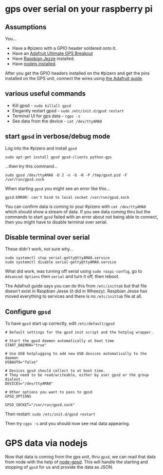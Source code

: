 # gps over serial on your raspberry pi

## Assumptions

You...
* Have a #pizero with a GPIO header soldered onto it.
* Have an [Adafruit Ultimate GPS Breakout](https://www.adafruit.com/product/746)
* Have [Raspbian Jezze](https://www.raspberrypi.org/downloads/raspbian/) installed.
* Have [nodejs installed](https://nodejs.org/en/download/package-manager/#debian-and-ubuntu-based-linux-distributions).

After you get the GPIO headers installed on the #pizero and get the pins installed on the GPS unit, connect the wires using [the Adafruit guide](https://learn.adafruit.com/adafruit-ultimate-gps-on-the-raspberry-pi/using-uart-instead-of-usb).

## various useful commands

* Kill gpsd - `sudo killall gpsd`
* Elegantly restart gpsd - `sudo /etc/init.d/gpsd restart`
* Terminal UI for gps data - `cgps -s`
* See data from the device - `cat /dev/ttyAMA0`

## start `gpsd` in verbose/debug mode

Log into the #pizero and install `gpsd`

    sudo apt-get install gpsd gpsd-clients python-gps

...then try this command...

    sudo gpsd /dev/ttyAMA0 -D 2 -n -b -N -P /tmp/gpsd.pid -F /var/run/gpsd.sock

When starting `gpsd` you might see an error like this...

    gpsd:ERROR: can't bind to local socket /var/run/gpsd.sock

You can confirm data is coming to your #pizero with `cat /dev/ttyAMA0` which should show a stream of data. If you see data coming thru but the commands to start `gpsd` failed with an error about not being able to connect, then you might have to disable terminal over serial.

## Disable terminal over serial

These didn't work, not sure why...

    sudo systemctl stop serial-getty@ttyAMA0.service
    sudo systemctl disable serial-getty@ttyAMA0.service

What did work, was turning off serial using `sudo raspi-config`, go to `Advanced Options` then `serial` and turn it off, then reboot.

The Adafruit guide says you can do this from `/etc/inittab` but that file doesn't exist in Raspbian Jesse (it did in Wheezy). Raspbian Jesse has moved everything to services and there is no `/etc/inittab` file at all.


## Configure `gpsd`

To have `gpsd` start up correctly, edit `/etc/default/gpsd`

    # Default settings for the gpsd init script and the hotplug wrapper.

    # Start the gpsd daemon automatically at boot time
    START_DAEMON="true"

    # Use USB hotplugging to add new USB devices automatically to the daemon
    USBAUTO="false"

    # Devices gpsd should collect to at boot time.
    # They need to be read/writeable, either by user gpsd or the group dialout.
    DEVICES="/dev/ttyAMA0"

    # Other options you want to pass to gpsd
    GPSD_OPTIONS

    GPSD_SOCKET="/var/run/gpsd.sock"


Then restart: `sudo /etc/init.d/gpsd restart`

Then try `cgps -s` and you should now see real data appearing.

# GPS data via nodejs

Now that data is coming from the gps unit, thru `gpsd`, we can read that data from node with the help of [node-gpsd](https://github.com/eelcocramer/node-gpsd). This will handle the starting and stopping of `gpsd` for us and provide the data as JSON.

